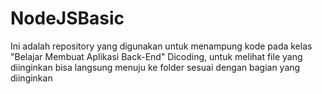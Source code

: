 # NodeJSBasic
Ini adalah repository yang digunakan untuk menampung kode pada kelas "Belajar Membuat Aplikasi Back-End" Dicoding, untuk melihat file yang diinginkan bisa langsung menuju ke folder sesuai dengan bagian yang diinginkan
